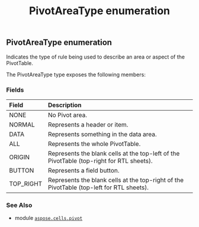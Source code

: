 ﻿---
title: PivotAreaType enumeration
second_title: Aspose.Cells for Python via .NET API References
description: 
type: docs
weight: 300
url: /aspose.cells.pivot/pivotareatype/
is_root: false
---

## PivotAreaType enumeration

Indicates the type of rule being used to describe an area or aspect of the PivotTable.



The PivotAreaType type exposes the following members:

### Fields
| Field | Description |
| :- | :- |
| NONE | No Pivot area. |
| NORMAL | Represents a header or item. |
| DATA | Represents something in the data area. |
| ALL | Represents the whole PivotTable. |
| ORIGIN | Represents the blank cells at the top-left of the PivotTable (top-right for RTL sheets). |
| BUTTON | Represents a field button. |
| TOP_RIGHT | Represents the blank cells at the top-right of the PivotTable (top-left for RTL sheets). |



### See Also
* module [`aspose.cells.pivot`](..)
